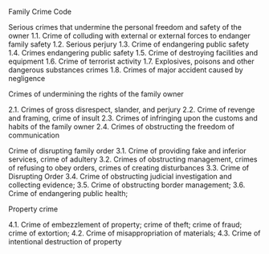 Family Crime Code


Serious crimes that undermine the personal freedom and safety of the owner
1.1. Crime of colluding with external or external forces to endanger family safety
1.2. Serious perjury
1.3. Crime of endangering public safety
1.4. Crimes endangering public safety
1.5. Crime of destroying facilities and equipment
1.6. Crime of terrorist activity
1.7. Explosives, poisons and other dangerous substances crimes
1.8. Crimes of major accident caused by negligence

Crimes of undermining the rights of the family owner

2.1. Crimes of gross disrespect, slander, and perjury
2.2. Crime of revenge and framing, crime of insult
2.3. Crimes of infringing upon the customs and habits of the family owner
2.4. Crimes of obstructing the freedom of communication

 Crime of disrupting family order
3.1. Crime of providing fake and inferior services, crime of adultery
3.2. Crimes of obstructing management, crimes of refusing to obey orders, crimes of creating disturbances
3.3. Crime of Disrupting Order
3.4. Crime of obstructing judicial investigation and collecting evidence;
3.5. Crime of obstructing border management;
3.6. Crime of endangering public health;

 Property crime
 
 
4.1. Crime of embezzlement of property; crime of theft; crime of fraud; crime of extortion;
4.2. Crime of misappropriation of materials;
4.3. Crime of intentional destruction of property

